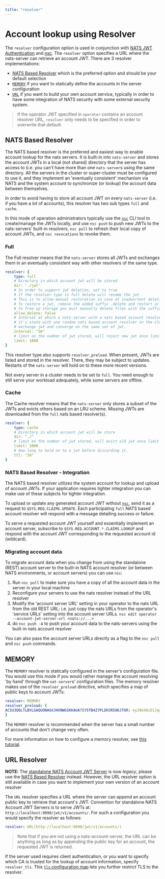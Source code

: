 ```yaml
---
title: "resolver"
---
```

# Account lookup using Resolver

The `resolver` configuration option is used in conjunction with [NATS JWT Authentication](./) and [nsc](../../../../using-nats/nats-tools/nsc/). The `resolver` option specifies a URL where the nats-server can retrieve an account JWT. There are 3 resolver implementations:

* [NATS Based Resolver](resolver.md#nats-based-resolver) which is the preferred option and should be your default selection
* [`MEMORY`](resolver.md#memory) if you want to statically define the accounts in the server configuration
* [`URL`](resolver.md#url-Resolver) if you want to build your own account service, typically in order to have some integration of NATS security with some external security system.

> If the operator JWT specified in `operator` contains an account resolver URL, `resolver` only needs to be specified in order to overwrite that default.

## NATS Based Resolver

The NATS based resolver is the preferred and easiest way to enable account lookup for the nats servers. It is built-in into `nats-server` and stores the account JWTs in a local (not shared) directory that the server has access to (i.e. you can't have more than one `nats-server`s using the same directory. All the servers in the cluster or super-cluster must be configured to use it, and they implement an 'eventually consistent' mechanism via NATS and the system account to synchronize (or lookup) the account data between themselves.

In order to avoid having to store all account JWT on every `nats-server` (i.e. if you have a _lot_ of accounts), this resolver has two sub types `full` and `cache`.

In this mode of operation administrators typically use the [`nsc`](../../../../using-nats/nats-tools/nsc/) CLI tool to create/manage the JWTs locally, and use `nsc push` to push new JWTs to the nats-servers' built-in resolvers, `nsc pull` to refresh their local copy of account JWTs, and `nsc revocations` to revoke them.

### Full

The Full resolver means that the `nats-server` stores all JWTs and exchanges them in an eventually consistent way with other resolvers of the same type.

```yaml
resolver: {
    type: full
    # Directory in which account jwt will be stored
    dir: './jwt'
    # In order to support jwt deletion, set to true
    # If the resolver type is full delete will rename the jwt.
    # This is to allow manual restoration in case of inadvertent deletion.
    # To restore a jwt, remove the added suffix .delete and restart or send a reload signal.
    # To free up storage you must manually delete files with the suffix .delete.
    allow_delete: false
    # Interval at which a nats-server with a nats based account resolver will compare
    # it's state with one random nats based account resolver in the cluster and if needed,
    # exchange jwt and converge on the same set of jwt.
    interval: "2m"
    # limit on the number of jwt stored, will reject new jwt once limit is hit.
    limit: 1000
}
```

This resolver type also supports `resolver_preload`. When present, JWTs are listed and stored in the resolver. There, they may be subject to updates. Restarts of the `nats-server` will hold on to these more recent versions.

Not every server in a cluster needs to be set to `full`. You need enough to still serve your workload adequately, while some servers are offline.

### Cache

The Cache resolver means that the `nats-server` only stores a subset of the JWTs and evicts others based on an LRU scheme. Missing JWTs are downloaded from the `full` nats based resolver(s).

```yaml
resolver: {
    type: cache
    # Directory in which account jwt will be store
    dir: "./"
    # limit on the number of jwt stored, will evict old jwt once limit is hit.
    limit: 1000
    # How long to hold on to a jwt before discarding it. 
    ttl: "2m"
}
```

### NATS Based Resolver - Integration

The NATS based resolver utilizes the system account for lookup and upload of account JWTs. If your application requires tighter integration you can make use of these subjects for tighter integration.

To upload or update any generated account JWT without [`nsc`](../../../../using-nats/nats-tools/nsc/), send it as a request to `$SYS.REQ.CLAIMS.UPDATE`. Each participating `full` NATS based account resolver will respond with a message detailing success or failure.

To serve a requested account JWT yourself and essentially implement an account server, subscribe to `$SYS.REQ.ACCOUNT.*.CLAIMS.LOOKUP` and respond with the account JWT corresponding to the requested account id (wildcard).

### Migrating account data

To migrate account data when you change from using the standalone (REST) account server to the built-in NATS account resolver (or between NATS environments, or account servers) you can use `nsc`:

1. Run `nsc pull` to make sure you have a copy of all the account data in the server in your local machine
2. Reconfigure your servers to use the nats resolver instead of the URL resolver
3. Modify the 'account server URL' setting in your operator to the nats URL from the old REST URL: i.e. just copy the nats URLs from the operator's 'service URLs' setting into the account server URLs. `nsc edit operator --account-jwt-server-url <nats://...>`
4. do `nsc push -A` to push your account data to the nats-servers using the built-in nats account resolver

You can also pass the account server URLs directly as a flag to the `nsc pull` and `nsc push` commands.

## MEMORY

The `MEMORY` resolver is statically configured in the server's configuration file. You would use this mode if you would rather manage the account resolving 'by hand' through the `nat-server`s' configuration files. The memory resolver makes use of the `resolver_preload` directive, which specifies a map of public keys to account JWTs:

```yaml
resolver: MEMORY
resolver_preload: {
ACSU3Q6LTLBVLGAQUONAGXJHVNWGSKKAUA7IY5TB4Z7PLEKSR5O6JTGR: eyJ0eXAiOiJqd3QiLCJhbGciOiJlZDI1NTE5In0.eyJqdGkiOiJPRFhJSVI2Wlg1Q1AzMlFJTFczWFBENEtTSDYzUFNNSEZHUkpaT05DR1RLVVBISlRLQ0JBIiwiaWF0IjoxNTU2NjU1Njk0LCJpc3MiOiJPRFdaSjJLQVBGNzZXT1dNUENKRjZCWTRRSVBMVFVJWTRKSUJMVTRLM1lERzNHSElXQlZXQkhVWiIsIm5hbWUiOiJBIiwic3ViIjoiQUNTVTNRNkxUTEJWTEdBUVVPTkFHWEpIVk5XR1NLS0FVQTdJWTVUQjRaN1BMRUtTUjVPNkpUR1IiLCJ0eXBlIjoiYWNjb3VudCIsIm5hdHMiOnsibGltaXRzIjp7InN1YnMiOi0xLCJjb25uIjotMSwibGVhZiI6LTEsImltcG9ydHMiOi0xLCJleHBvcnRzIjotMSwiZGF0YSI6LTEsInBheWxvYWQiOi0xLCJ3aWxkY2FyZHMiOnRydWV9fX0._WW5C1triCh8a4jhyBxEZZP8RJ17pINS8qLzz-01o6zbz1uZfTOJGvwSTS6Yv2_849B9iUXSd-8kp1iMXHdoBA
}
```

The `MEMORY` resolver is recommended when the server has a small number of accounts that don't change very often.

For more information on how to configure a memory resolver, see [this tutorial](mem\_resolver.md).

## URL Resolver

**NOTE:** The [standalone NATS Account JWT Server](https://nats-io.gitbook.io/legacy-nats-docs/nats-account-server) is now _legacy_, please use the [NATS Based Resolver](resolver.md#nats-based-resolver) instead. However, the URL resolver option is still available in case you want to implement your own version of an account resolver

The `URL` resolver specifies a URL where the server can append an account public key to retrieve that account's JWT. Convention for standalone NATS Account JWT Servers is to serve JWTs at: `http://localhost:9090/jwt/v1/accounts/`. For such a configuration you would specify the resolver as follows:

```yaml
resolver: URL(http://localhost:9090/jwt/v1/accounts/)
```

> Note that if you are not using a nats-account-server, the URL can be anything as long as by appending the public key for an account, the requested JWT is returned.

If the server used requires client authentication, or you want to specify which CA is trusted for the lookup of account information, specify `resolver_tls`. This [`tls` configuration map](../tls.md) lets you further restrict TLS to the resolver.
